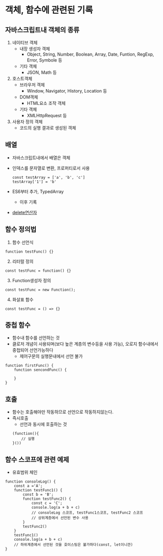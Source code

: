 # 객체, 함수에 관련된 기록

## 자바스크립트내 객체의 종류
1. 네이티브 객체
    - 내장 생성자 객체
        - Object, String, Number, Boolean, Array, Date, Funtion, RegExp, Error, Symbole 등
    - 기타 객체
        - JSON, Math 등
2. 호스트객체
    - 브라우저 객체
        - Window, Navigator, History, Location 등
    - DOM객체
        - HTML요소 조작 객체
    - 기타 객체
        - XMLHttpRequest 등
3. 사용자 정의 객체
    - 코드의 실행 결과로 생성된 객체

## 배열
- 자바스크립트내에서 배열은 객체
- 인덱스를 문자열로 변환, 프로퍼티로서 사용
    ```
    const testArray = ['a', 'b', 'c']
    testArray['1'] = 'b'
    ```
- ES6부터 추가, TypedArray
    - 이후 기록

- [delete연산자]()

## 함수 정의법
1. 함수 선언식
```
function testFunc() {}
```
2. 리터럴 정의
```
const testFunc = function() {}
```
3. Function생성자 정의
```
const testFunc = new Function();
```
4. 화살표 함수
```
const testFunc = () => {}
```

## 중첩 함수
- 함수내 함수를 선언하는 것
- 클로저 개념이 사용되며(보다 높은 계층의 변수등을 사용 가능), 오로지 함수내에서 중첩되어 선언가능하다
    - 제어구문의 실행문내에서 선언 불가
```
function firstFunc() {
    function sencondFunc() {

    }
}
```

## 호출
- 함수는 호출해야만 작동하므로 선언으로 작동하지않는다.
- 즉시호출
    - 선언과 동시에 호출하는 것
    ```
    (function(){
        // 실행
    }())
    ```

## 함수 스코프에 관련 예제
- 유효범위 체인
```
function consoleLog() {
    const a ='A';
    function testFunc1() {
        const b = 'B';
        function testFunc2() {
            const c = 'C';
            console.log(a + b + c)
            // consoleLog 스코프, testFunc1스코프, testFunc2 스코프
            // 상위계층에서 선언된 변수 사용
        }
        testFunc2()
    }
    testFunc1()
    console.log(a + b + c)
    // 하위계층에서 선언된 것을 호이스팅은 불가하다(const, let이니깐)
}
```